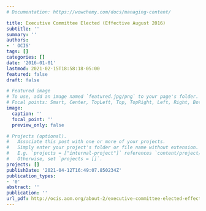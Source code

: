 ```yaml
---
# Documentation: https://wowchemy.com/docs/managing-content/

title: Executive Committee Elected (Effective August 2016)
subtitle: ''
summary: ''
authors:
- ' OCIS'
tags: []
categories: []
date: '2016-01-01'
lastmod: 2021-02-15T18:58:18-05:00
featured: false
draft: false

# Featured image
# To use, add an image named `featured.jpg/png` to your page's folder.
# Focal points: Smart, Center, TopLeft, Top, TopRight, Left, Right, BottomLeft, Bottom, BottomRight.
image:
  caption: ''
  focal_point: ''
  preview_only: false

# Projects (optional).
#   Associate this post with one or more of your projects.
#   Simply enter your project's folder or file name without extension.
#   E.g. `projects = ["internal-project"]` references `content/project/deep-learning/index.md`.
#   Otherwise, set `projects = []`.
projects: []
publishDate: '2021-04-12T16:49:07.850234Z'
publication_types:
- '0'
abstract: ''
publication: ''
url_pdf: http://ocis.aom.org/about-2/executive-committee-elected-effective-august-2016/
---
```

